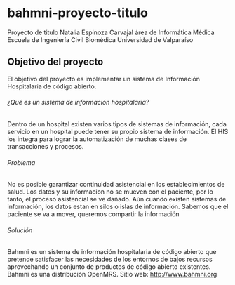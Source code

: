 # bahmni-proyecto-titulo
Proyecto de titulo 
Natalia Espinoza Carvajal
área de Informática Médica
Escuela de Ingeniería Civil Biomédica
Universidad de Valparaíso 

## Objetivo del proyecto 

El objetivo del proyecto es implementar un sistema de Información Hospitalaria de código abierto.

###### ¿Qué es un sistema de información hospitalaria? 
Dentro de un hospital existen varios tipos de sistemas de información, cada servicio en un hospital puede tener su propio sistema de información. El HIS los integra para lograr la automatización de muchas clases de transacciones y procesos.

###### Problema
No es posible  garantizar continuidad asistencial en los establecimientos de salud.  Los datos y su informacion no se mueven con el paciente, por lo tanto, el proceso asistencial se ve dañado. Aún cuando existen sistemas de información, los datos estan en silos o islas de información. Sabemos que el paciente se va a mover, queremos compartir la información 


###### Solución 
Bahmni es un sistema de información hospitalaria de código abierto que pretende satisfacer las necesidades de los entornos de bajos recursos aprovechando un conjunto de productos de código abierto existentes. Bahmni es una distribución OpenMRS. Sitio web: http://www.bahmni.org
